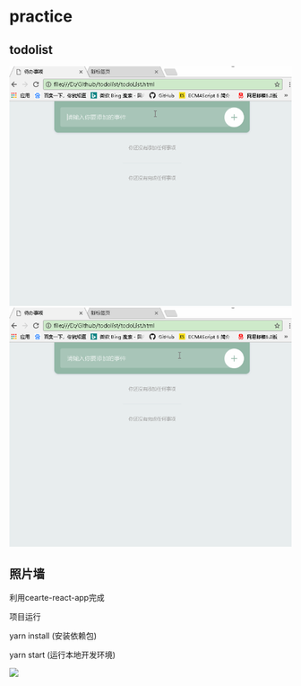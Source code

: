 # practice

## todolist

![](./todoList/todoList.gif)
![](./todoList/todoList2.gif)


## 照片墙
利用cearte-react-app完成

项目运行

yarn install  (安装依赖包)

yarn start (运行本地开发环境)

![](./picWall/picWall.gif)

